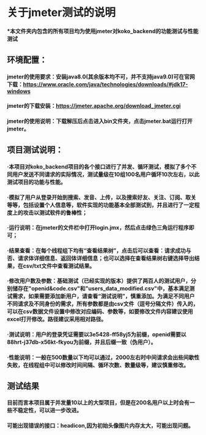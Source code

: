 # 关于jmeter测试的说明
#### *本文件夹内包含的所有项目均为使用jmeter对koko_backend的功能测试与性能测试
## 环境配置：
#### jmeter的使用要求：安装java8.0(其余版本均不可，并不支持java9.0)可在官网下载：https://www.oracle.com/java/technologies/downloads/#jdk17-windows
#### jmeter的下载安装：https://jmeter.apache.org/download_jmeter.cgi
#### jmeter的使用说明：下载解压后点击进入bin文件夹，点击jmeter.bat运行打开jmeter。

## 项目测试说明：
#### ·本项目对koko_backend项目的各个接口进行了并发、循环测试，模拟了多个不同用户发送不同请求的实际情况，测试量级在10组100名用户循环10次左右，以此测试项目的功能与性能。
#### ·模拟了用户从登录开始到搜索、发音、上传，以及搜索好友、关注、订阅、取关等等，包括设置个人信息等，软件实现的功能基本全部测试到，并且进行了一定程度上的攻击以测试软件的鲁棒性；

#### ·运行说明：在jmeter的文件栏中打开login.jmx，然后点击绿色三角运行程序即可；

#### ·结果查看：在每个线程组下均有“查看结果树”，点击后可以查看：请求成功与否、请求体详细信息、返回体详细信息；也可以选择在查看结果树右键选择导出结果，在csv/txt文件中查看测试结果。

#### ·修改用户数及参数：基础测试（已经实现的版本）提供了两百人的测试用户，分别储存在"openid&code.csv"和"users_data_modified.csv"中，基本满足测试需求，如果需要添加新用户，请查看“测试说明”，慎重添加。为满足不同用户不同请求及不同身份的需求，所有参数都是由csv文件（逗号分隔文件）传入的，可以在csv数据文件设置中修改对应编码、参数等，如要修改文件内容建议使用excel打开修改。路径建议采用相对路径。

#### ·测试说明：用户的登录凭证需要以3e5428-ff58yj5为前缀，openid需要以88hrt-j37db-x56kt-fkyou为前缀，并且后缀一致（伪用户）。

#### ·性能说明：一般在500数量以下均可以通过，2000左右时中间请求会出些间歇性失败，在线程组中可以修改时间间隔、循环次数、数量级等，建议慎重修改。

## 测试结果
#### 目前而言本项目属于并发量10以上的大型项目，但是在200名用户以上时会有一些不稳定性，可以进一步改进。
#### 可能出现错误的接口：headicon,因为初始头像图片内存太大，可能出现问题。